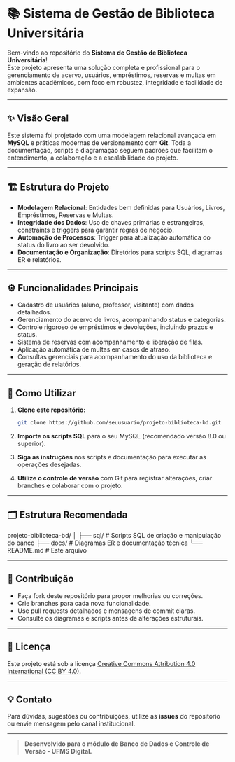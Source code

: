 # 📚 Sistema de Gestão de Biblioteca Universitária

Bem-vindo ao repositório do **Sistema de Gestão de Biblioteca Universitária**!  
Este projeto apresenta uma solução completa e profissional para o gerenciamento de acervo, usuários, empréstimos, reservas e multas em ambientes acadêmicos, com foco em robustez, integridade e facilidade de expansão.

---

## ✨ Visão Geral

Este sistema foi projetado com uma modelagem relacional avançada em **MySQL** e práticas modernas de versionamento com **Git**. Toda a documentação, scripts e diagramação seguem padrões que facilitam o entendimento, a colaboração e a escalabilidade do projeto.

---

## 🏗️ Estrutura do Projeto

- **Modelagem Relacional**: Entidades bem definidas para Usuários, Livros, Empréstimos, Reservas e Multas.
- **Integridade dos Dados**: Uso de chaves primárias e estrangeiras, constraints e triggers para garantir regras de negócio.
- **Automação de Processos**: Trigger para atualização automática do status do livro ao ser devolvido.
- **Documentação e Organização**: Diretórios para scripts SQL, diagramas ER e relatórios.

---

## ⚙️ Funcionalidades Principais

- Cadastro de usuários (aluno, professor, visitante) com dados detalhados.
- Gerenciamento do acervo de livros, acompanhando status e categorias.
- Controle rigoroso de empréstimos e devoluções, incluindo prazos e status.
- Sistema de reservas com acompanhamento e liberação de filas.
- Aplicação automática de multas em casos de atraso.
- Consultas gerenciais para acompanhamento do uso da biblioteca e geração de relatórios.

---

## 🚀 Como Utilizar

1. **Clone este repositório:**
    ```bash
    git clone https://github.com/seuusuario/projeto-biblioteca-bd.git
    ```

2. **Importe os scripts SQL** para o seu MySQL (recomendado versão 8.0 ou superior).

3. **Siga as instruções** nos scripts e documentação para executar as operações desejadas.

4. **Utilize o controle de versão** com Git para registrar alterações, criar branches e colaborar com o projeto.

---

## 🗂️ Estrutura Recomendada

projeto-biblioteca-bd/
│
├── sql/ # Scripts SQL de criação e manipulação do banco
├── docs/ # Diagramas ER e documentação técnica
└── README.md # Este arquivo


---

## 🤝 Contribuição

- Faça fork deste repositório para propor melhorias ou correções.
- Crie branches para cada nova funcionalidade.
- Use pull requests detalhados e mensagens de commit claras.
- Consulte os diagramas e scripts antes de alterações estruturais.

---

## 📄 Licença

Este projeto está sob a licença [Creative Commons Attribution 4.0 International (CC BY 4.0)](https://creativecommons.org/licenses/by/4.0/).

---

## 💡 Contato

Para dúvidas, sugestões ou contribuições, utilize as **issues** do repositório ou envie mensagem pelo canal institucional.

---

> **Desenvolvido para o módulo de Banco de Dados e Controle de Versão - UFMS Digital.**
